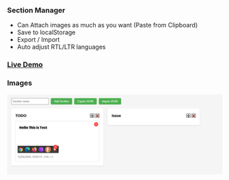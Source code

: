 ### Section Manager
- Can Attach images as much as you want (Paste from Clipboard)
- Save to localStorage
- Export / Import
- Auto adjust RTL/LTR languages

### [Live Demo](https://ixjb94.github.io/section-manager/)

### Images
![Images 1](https://raw.githubusercontent.com/ixjb94/section-manager/master/img1.png "Image 1")